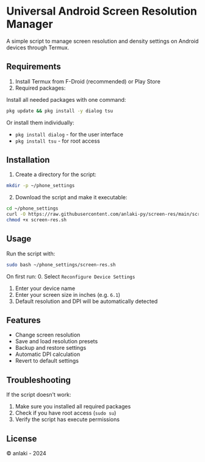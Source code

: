 # Universal Android Screen Resolution Manager

A simple script to manage screen resolution and density settings on Android devices through Termux.

## Requirements

1. Install Termux from F-Droid (recommended) or Play Store
2. Required packages:

Install all needed packages with one command:
```bash
pkg update && pkg install -y dialog tsu
```

Or install them individually:
- `pkg install dialog` - for the user interface
- `pkg install tsu` - for root access

## Installation

1. Create a directory for the script:
```bash
mkdir -p ~/phone_settings
```

2. Download the script and make it executable:
```bash
cd ~/phone_settings
curl -O https://raw.githubusercontent.com/anlaki-py/screen-res/main/screen-res.sh
chmod +x screen-res.sh
```

## Usage

Run the script with:
```bash
sudo bash ~/phone_settings/screen-res.sh
```

On first run:
0. Select `Reconfigure Device Settings`
1. Enter your device name
2. Enter your screen size in inches (e.g. `6.1`)
3. Default resolution and DPI will be automatically detected

## Features

- Change screen resolution
- Save and load resolution presets
- Backup and restore settings
- Automatic DPI calculation
- Revert to default settings

## Troubleshooting

If the script doesn't work:
1. Make sure you installed all required packages
2. Check if you have root access (`sudo su`)
3. Verify the script has execute permissions

## License

© anlaki - 2024
